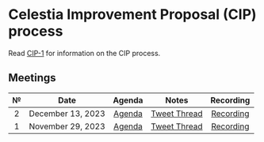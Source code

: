 # Celestia Improvement Proposal (CIP) process

Read [CIP-1](https://github.com/celestiaorg/CIPs/blob/main/cips/cip-1.md) for information on the CIP process.

## Meetings

|  №  |      Date       | Agenda | Notes | Recording |
|:---:|:---------------:|:------:|:-----:|:---------:|
| 2 | December 13, 2023 | [Agenda](https://github.com/celestiaorg/CIPs/issues/22) | [Tweet Thread](https://twitter.com/JoshCStein/status/1734967567075168697) | [Recording](https://www.youtube.com/watch?v=yYt600kvf4g) |
| 1 | November 29, 2023 | [Agenda](https://github.com/celestiaorg/CIPs/issues/8)  | [Tweet Thread](https://twitter.com/JoshCStein/status/1729893879191621702) | [Recording](https://www.youtube.com/watch?v=EhWHHmPo_5Q) |
